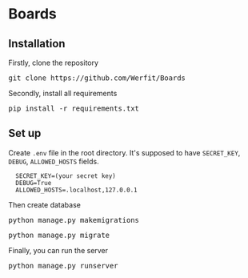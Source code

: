 # Boards
## Installation

Firstly, clone the repository

<pre>git clone https://github.com/Werfit/Boards</pre>
Secondly, install all requirements

<pre>pip install -r requirements.txt</pre>
  
## Set up

Create `.env` file in the root directory. It's supposed to have `SECRET_KEY`, `DEBUG`, `ALLOWED_HOSTS` fields.
```
  SECRET_KEY=(your secret key)
  DEBUG=True
  ALLOWED_HOSTS=.localhost,127.0.0.1
```

Then create database
<pre>python manage.py makemigrations</pre>
<pre>python manage.py migrate</pre>

Finally, you can run the server
<pre>python manage.py runserver</pre>
